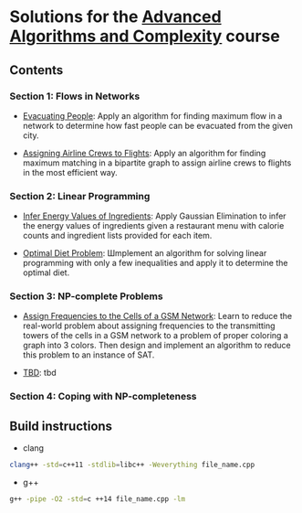 
# Solutions for the [Advanced Algorithms and Complexity](https://www.coursera.org/learn/advanced-algorithms-and-complexity) course

## Contents

### Section 1: Flows in Networks

* [Evacuating People](https://github.com/olpotkin/ds_and_algos_modern_cpp/blob/master/05-advanced-algorithms-and-complexity/week1/1-evacuation/evacuation.cpp):
   Apply an algorithm for finding maximum flow in a network to determine how fast people can be evacuated from the given city.

* [Assigning Airline Crews to Flights](https://github.com/olpotkin/ds_and_algos_modern_cpp/blob/master/05-advanced-algorithms-and-complexity/week1/2-airline_crews/airline_crews.cpp):
   Apply an algorithm for finding maximum matching in a bipartite graph to assign airline crews to flights in the most efficient way.

### Section 2: Linear Programming

* [Infer Energy Values of Ingredients](https://github.com/olpotkin/ds_and_algos_modern_cpp/blob/master/05-advanced-algorithms-and-complexity/week2/1-energy_values/energy_values.cpp):
   Apply Gaussian Elimination to infer the energy values of ingredients given a restaurant menu with calorie counts and ingredient lists provided for each item.

* [Optimal Diet Problem](https://github.com/olpotkin/ds_and_algos_modern_cpp/blob/master/05-advanced-algorithms-and-complexity/week2/2-diet/diet.cpp):
   Шmplement an algorithm for solving linear programming with only a few inequalities and apply it to determine the optimal diet.

### Section 3: NP-complete Problems

* [Assign Frequencies to the Cells of a GSM Network](https://tbd):
   Learn to reduce the real-world problem about assigning frequencies to the transmitting towers of the cells in a GSM network to a problem of proper coloring a graph into 3 colors. Then design and implement an algorithm to reduce this problem to an instance of SAT.

* [TBD](https://tbd):
   tbd

### Section 4: Coping with NP-completeness

## Build instructions

* clang

```bash
clang++ -std=c++11 -stdlib=libc++ -Weverything file_name.cpp
```

* g++

```bash
g++ -pipe -O2 -std=c ++14 file_name.cpp -lm
```
